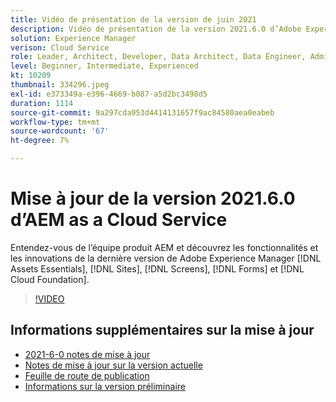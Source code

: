 ```yaml
---
title: Vidéo de présentation de la version de juin 2021
description: Vidéo de présentation de la version 2021.6.0 d’Adobe Experience Manager as a Cloud Service.
solution: Experience Manager
verison: Cloud Service
role: Leader, Architect, Developer, Data Architect, Data Engineer, Admin, User
level: Beginner, Intermediate, Experienced
kt: 10209
thumbnail: 334296.jpeg
exl-id: e373349a-e396-4669-b087-a5d2bc3498d5
duration: 1114
source-git-commit: 9a297cda953d4414131657f9ac84580aea0eabeb
workflow-type: tm+mt
source-wordcount: '67'
ht-degree: 7%

---
```


# Mise à jour de la version 2021.6.0 d’AEM as a Cloud Service

Entendez-vous de l’équipe produit AEM et découvrez les fonctionnalités et les innovations de la dernière version de Adobe Experience Manager [!DNL Assets Essentials], [!DNL Sites], [!DNL Screens], [!DNL Forms] et [!DNL Cloud Foundation].

>[!VIDEO](https://video.tv.adobe.com/v/334296/?quality=12&learn=on)

## Informations supplémentaires sur la mise à jour

* [2021-6-0 notes de mise à jour](https://experienceleague.adobe.com/docs/experience-manager-cloud-service/content/release-notes/release-notes/2021/release-notes-2021-6-0.html?lang=fr)
* [Notes de mise à jour sur la version actuelle](https://experienceleague.adobe.com/docs/experience-manager-cloud-service/content/release-notes/home.html?lang=fr)
* [Feuille de route de publication](https://experienceleague.adobe.com/docs/experience-manager-release-information/aem-release-updates/update-releases-roadmap.html?lang=fr)
* [Informations sur la version préliminaire](https://experienceleague.adobe.com/docs/experience-manager-cloud-service/content/release-notes/prerelease.html?lang=fr)

